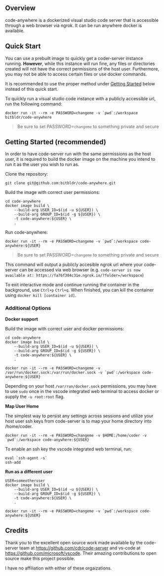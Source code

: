 ## Overview
code-anywhere is a dockerized visual studio code server that is accessible through a web browser via ngrok. It can be run anywhere docker is available.

## Quick Start

You can use a prebuilt image to quickly get a coder-server instance running.
**However**, while this instance will run fine, any files or directories created will
not have the correct permissions of the host user. Furthermore, you may not be able to
access certain files or use docker commands.

It is recommended to use the proper method under [Getting Started](#getting-started) below instead of
this quick start.

To quickly run a visual studio code instance with a publicly accessible url, run
the following command:
```
docker run -it --rm -e PASSWORD=changeme -v `pwd`:/workspace bitbldr/code-anywhere
```

> Be sure to set PASSWORD=`changeme` to something private and secure

## <a name="getting-started"></a> Getting Started (recommended)

In order to have code-server run with the same permissions as the host user, it is required to build the docker image on the machine you intend to run it as the user you wish to run as.

Clone the repository:
```
git clone git@github.com:bitbldr/code-anywhere.git
```

Build the image with correct user permissions:
```
cd code-anywhere
docker image build \
    --build-arg USER_ID=$(id -u ${USER}) \
    --build-arg GROUP_ID=$(id -g ${USER}) \
    -t code-anywhere:${USER} \
    .
```

Run code-anywhere:
```
docker run -it --rm -e PASSWORD=changeme -v `pwd`:/workspace code-anywhere:${USER}
```

> Be sure to set PASSWORD=`changeme` to something private and secure

This command will output a publicly accesible ngrok url where your code-server can be accessed via web browser (e.g. `code-server is now available at: https://fa76f304c31e.ngrok.io/?folder=/workspace`)

To exit interactive mode and continue running the container in the background, use `Ctrl+p` `Ctrl+q`. When finished, you can kill the container using `docker kill [container id]`.

### Additional Options

**Docker support**

Build the image with correct user and docker permissions:
```
cd code-anywhere
docker image build \
    --build-arg USER_ID=$(id -u ${USER}) \
    --build-arg GROUP_ID=$(id -g ${USER}) \
    -t code-anywhere:${USER} \
    .
```

```
docker run -it --rm -e PASSWORD=changeme -v /var/run/docker.sock:/var/run/docker.sock -v `pwd`:/workspace code-anywhere:${USER}
```

Depending on your host `/var/run/docker.sock` permissions, you may have to use `sudo` once in the vscode integrated web terminal to access docker or supply the `-u root:root` flag.

**Map User Home**

The simplest way to persist any settings across sessions and utilize your host user ssh keys from code-server is to map your home directory into /home/coder.
```
docker run -it --rm -e PASSWORD=changeme -v $HOME:/home/coder -v `pwd`:/workspace code-anywhere:${USER}
```

To enable an ssh key the vscode integrated web terminal, run:
```
eval `ssh-agent -s`
ssh-add
```

**Run as a different user**
```
USER=someotheruser
docker image build \
    --build-arg USER_ID=$(id -u ${USER}) \
    --build-arg GROUP_ID=$(id -g ${USER}) \
    -t code-anywhere:${USER} \
    .
```

```
docker run -it --rm -e PASSWORD=changeme -v `pwd`:/workspace code-anywhere:${USER}
```

## Credits
Thank you to the excellent open source work made available by the code-server team at https://github.com/cdr/code-server and vs-code at https://github.com/microsoft/vscode. Their amazing contributions to open source make this project possible.

I have no affiliation with either of these orgaizations.
